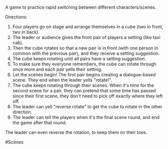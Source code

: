 A game to practice rapid switching between different characters/scenes.

Directions:
1. Four players go on stage and arrange themselves in a cube (two in front, two in back).
2. The leader or audience gives the front pair of players a setting (like taxi cab). 
3. Then the cube rotates so that a new pair is in front (with one person in common with the previous pair), and they receive a setting suggestion.
4. The cube keeps rotating until all pairs have a setting suggestion.
5. To make sure they everyone remembers, the cube can rotate through once more and each pair yells their setting.
6. Let the scenes begin! The first pair begins creating a dialogue-based scene. They end when the leader yells "rotate!".
7. The cube keeps rotating through their scenes. When it's time for the second scene for a pair, they can pretend that some time has passed since their first scene, they don't need to pick off exactly where they left off.
8. The leader can yell "reverse rotate" to get the cube to rotate in the other direction.
9. The leader can tell the players when it's the final scene round, and end the game after that round.
 
The leader can even reverse the rotation, to keep them on their toes. 

#Scenes